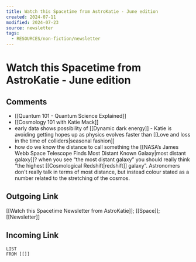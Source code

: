 ```yaml
---
title: Watch this Spacetime from AstroKatie - June edition
created: 2024-07-11
modified: 2024-07-23
source: newsletter
tags:
  - RESOURCES/non-fiction/newsletter
---
```

# Watch this Spacetime from AstroKatie - June edition
## Comments
- [[Quantum 101 - Quantum Science Explained]]
- [[Cosmology 101 with Katie Mack]]
- early data shows possibility of [[Dynamic dark energy]] - Katie is avoiding getting hopes up as physics evolves faster than [[Love and loss in the time of colliders|seasonal fashion]]
- how do we know the distance to call something the [[NASA’s James Webb Space Telescope Finds Most Distant Known Galaxy|most distant galaxy]]? when you see “the most distant galaxy” you should really think “the highest [[Cosmological Redshift|redshift]] galaxy”. Astronomers don't really talk in terms of most distance, but instead colour stated as a number related to the stretching of the cosmos.
## Outgoing Link
[[Watch this Spacetime Newsletter from AstroKatie]]; [[Space]]; [[Newsletter]]
## Incoming Link
```dataview
LIST
FROM [[]]
```
